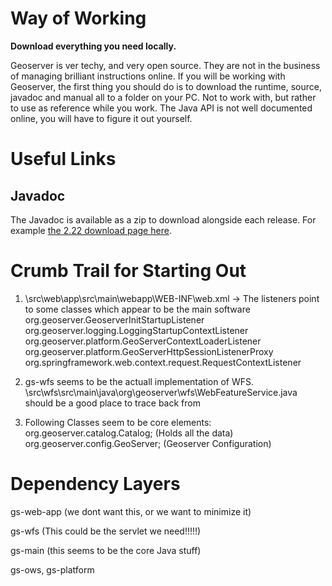 

# Way of Working

**Download everything you need locally.**

Geoserver is ver techy, and very open source. They are not in the business of managing brilliant instructions online. If you will be working with Geoserver, the first thing you should do is to download the runtime, source, javadoc and manual all to a folder on your PC. Not to work with, but rather to use as reference while you work. The Java API is not well documented online, you will have to figure it out yourself.

# Useful Links

## Javadoc

The Javadoc is available as a zip to download alongside each release. For example [the 2.22 download page here](https://geoserver.org/release/2.22.0/).

# Crumb Trail for Starting Out

1. \src\web\app\src\main\webapp\WEB-INF\web.xml -> The listeners point to some classes which appear to be the main software
      org.geoserver.GeoserverInitStartupListener
      org.geoserver.logging.LoggingStartupContextListener
      org.geoserver.platform.GeoServerContextLoaderListener
      org.geoserver.platform.GeoServerHttpSessionListenerProxy
      org.springframework.web.context.request.RequestContextListener

2. gs-wfs seems to be the actuall implementation of WFS. \src\wfs\src\main\java\org\geoserver\wfs\WebFeatureService.java should be a good place to trace back from

3. Following Classes seem to be core elements:
      org.geoserver.catalog.Catalog; (Holds all the data)
      org.geoserver.config.GeoServer; (Geoserver Configuration)

# Dependency Layers

gs-web-app (we dont want this, or we want to minimize it)

gs-wfs (This could be the servlet we need!!!!!)

gs-main (this seems to be the core Java stuff)

gs-ows, gs-platform